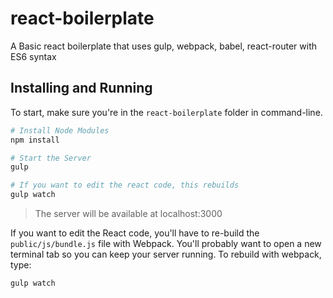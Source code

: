 # react-boilerplate
A Basic react boilerplate that uses gulp, webpack, babel, react-router with ES6 syntax

## Installing and Running

To start, make sure you're in the `react-boilerplate` folder in command-line.

```sh
# Install Node Modules
npm install

# Start the Server
gulp

# If you want to edit the react code, this rebuilds
gulp watch
```

> The server will be available at localhost:3000

If you want to edit the React code, you'll have to re-build the `public/js/bundle.js` file with Webpack. You'll probably want to open a new terminal tab so you can keep your server running. To rebuild with webpack, type:

```sh
gulp watch
```
